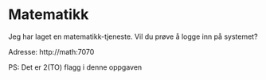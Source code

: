 # Matematikk

Jeg har laget en matematikk-tjeneste.
Vil du prøve å logge inn på systemet?

Adresse: http://math:7070

PS: Det er 2(TO) flagg i denne oppgaven
